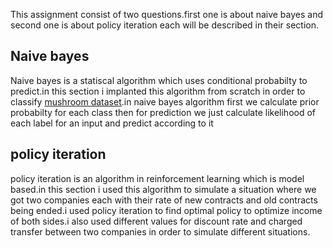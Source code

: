 This assignment consist of two questions.first one is about naive bayes and second one is about policy iteration each will be described in their section.

## Naive bayes
Naive bayes is a statiscal algorithm which uses conditional probabilty to predict.in this section i implanted this algorithm from scratch in order to classify [mushroom dataset](https://www.kaggle.com/datasets/uciml/mushroom-classification).in naive bayes algorithm first we calculate prior probabilty for each class then for prediction we just calculate likelihood of each label for an input and predict according to it

## policy iteration
policy iteration is an algorithm in reinforcement learning which is model based.in this section i used this algorithm to simulate a situation where we got two companies each with their rate of new contracts and old contracts being ended.i used policy iteration to find optimal policy to optimize income of both sides.i also used different values for discount rate and charged transfer between two companies in order to simulate different situations.
